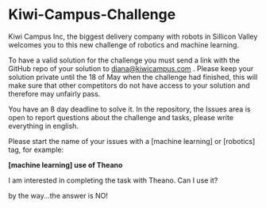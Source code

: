 # Kiwi-Campus-Challenge
Kiwi Campus Inc, the biggest delivery company with robots in Sillicon Valley welcomes you to this new challenge of robotics and machine learning. 

To have a valid solution for the challenge you must send a link with the GitHub repo of your solution to diana@kiwicampus.com . Please keep your solution private until the 18 of May when the challenge had finished, this will make sure that other competitors do not have access to your solution and therefore may unfairly pass. 


You have an 8 day deadline to solve it. In the repository, the Issues area is open to report questions about the challenge and tasks, please write everything in english.

Please start the name of your issues with a [machine learning] or [robotics] tag, for example:

**[machine learning] use of Theano**

I am interested in completing the task with Theano. Can I use it?


by the way...the answer is NO!
